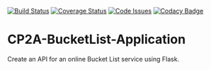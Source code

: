 [![Build Status](https://travis-ci.org/georgreen/CP2A-BucketList-Application.svg?branch=develop)](https://travis-ci.org/georgreen/CP2A-BucketList-Application) [![Coverage Status](https://coveralls.io/repos/github/georgreen/CP2A-BucketList-Application/badge.svg?branch=develop)](https://coveralls.io/github/georgreen/CP2A-BucketList-Application?branch=develop) [![Code Issues](https://www.quantifiedcode.com/api/v1/project/675d48c654bc43aa9936634b72415f36/badge.svg)](https://www.quantifiedcode.com/app/project/675d48c654bc43aa9936634b72415f36) [![Codacy Badge](https://api.codacy.com/project/badge/Grade/1fc976228f5c41b3a9c756242a63f754)](https://www.codacy.com/app/georgreen/CP2A-BucketList-Application?utm_source=github.com&amp;utm_medium=referral&amp;utm_content=georgreen/CP2A-BucketList-Application&amp;utm_campaign=Badge_Grade)




# CP2A-BucketList-Application
 Create an API for an online Bucket List service using Flask.
